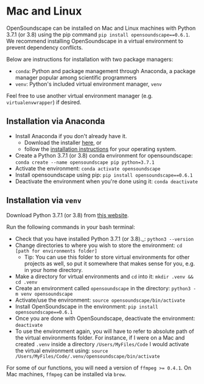# Mac and Linux

OpenSoundscape can be installed on Mac and Linux machines with Python 3.7.1 (or 3.8) using the pip command `pip install opensoundscape==0.6.1`. We recommend installing OpenSoundscape in a virtual environment to prevent dependency conflicts.

Below are instructions for installation with two package managers:
* `conda`: Python and package management through Anaconda, a package manager popular among scientific programmers
* `venv`: Python's included virtual environment manager, `venv`

Feel free to use another virtual environment manager (e.g. `virtualenvwrapper`) if desired.

## Installation via Anaconda

* Install Anaconda if you don't already have it.
   * Download the installer [here](https://www.anaconda.com/products/individual), or
   * follow the [installation instructions](https://docs.anaconda.com/anaconda/install/) for your operating system.
* Create a Python 3.7.1 (or 3.8) conda environment for opensoundscape: `conda create --name opensoundscape pip python=3.7.1`
* Activate the environment: `conda activate opensoundscape`
* Install opensoundscape using pip: `pip install opensoundscape==0.6.1`
* Deactivate the environment when you're done using it: `conda deactivate`

## Installation via `venv`

Download Python 3.7.1 (or 3.8) from [this website](https://www.python.org/downloads/).

Run the following commands in your bash terminal:
* Check that you have installed Python 3.7.1 (or 3.8).\_: `python3 --version`
* Change directories to where you wish to store the environment: `cd [path for environments folder]`
    * Tip:  You can use this folder to store virtual environments for other projects as well, so put it somewhere that makes sense for you, e.g. in your home directory.
* Make a directory for virtual environments and `cd` into it: `mkdir .venv && cd .venv`
* Create an environment called `opensoundscape` in the directory: `python3 -m venv opensoundscape`
* Activate/use the environment: `source opensoundscape/bin/activate`
* Install OpenSoundscape in the environment: `pip install opensoundscape==0.6.1`
* Once you are done with OpenSoundscape, deactivate the environment: `deactivate`
* To use the environment again, you will have to refer to absolute path of the virtual environments folder. For instance, if I were on a Mac and created `.venv` inside a directory `/Users/MyFiles/Code` I would activate the virtual environment using: `source /Users/MyFiles/Code/.venv/opensoundscape/bin/activate`

For some of our functions, you will need a version of `ffmpeg >= 0.4.1`. On Mac machines, `ffmpeg` can be installed via `brew`.
